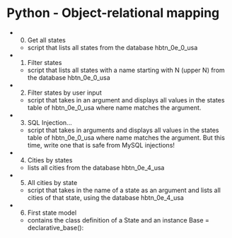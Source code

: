 # Python - Object-relational mapping

- 0. Get all states

  - script that lists all states from the database hbtn_0e_0_usa

- 1. Filter states

  - script that lists all states with a name starting with N (upper N) from the database hbtn_0e_0_usa

- 2. Filter states by user input

  - script that takes in an argument and displays all values in the states table of hbtn_0e_0_usa where name matches the argument.

- 3. SQL Injection...

  - script that takes in arguments and displays all values in the states table of hbtn_0e_0_usa where name matches the argument. But this time, write one that is safe from MySQL injections!

- 4. Cities by states

  - lists all cities from the database hbtn_0e_4_usa

- 5. All cities by state

  - script that takes in the name of a state as an argument and lists all cities of that state, using the database hbtn_0e_4_usa

- 6. First state model
  - contains the class definition of a State and an instance Base = declarative_base():
